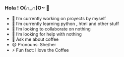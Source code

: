 ### Hola ! O(∩_∩)O~ 👋

- 🔭 I’m currently working on proyects by myself
- 🌱 I’m currently learning python , html and other stuff
- 👯 I’m looking to collaborate on nothing
- 🤔 I’m looking for help with nothing
- 💬 Ask me about coffee
- 😄 Pronouns: She/her
- ⚡ Fun fact: I love the Coffee
<!--
**HanaGomez/HanaGomez** is a ✨ _special_ ✨ repository because its `README.md` (this file) appears on your GitHub profile.

Here are some ideas to get you started:

-->
